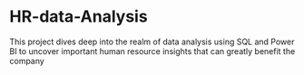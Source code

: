 # HR-data-Analysis
This project dives deep into the realm of data analysis using SQL and Power BI to uncover important human resource insights that can greatly benefit the company
